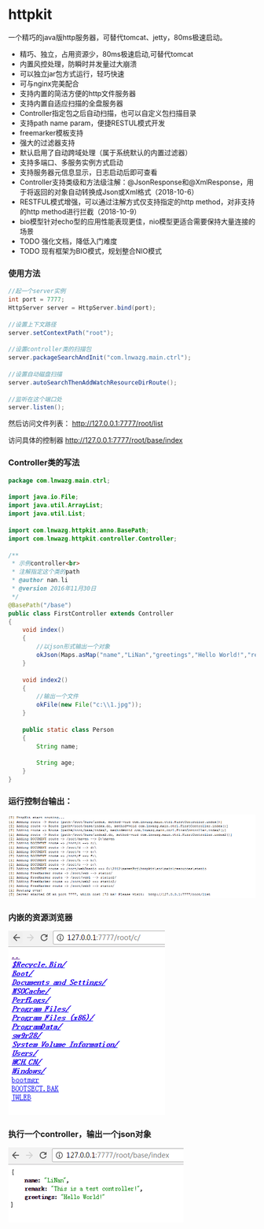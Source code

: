 # httpkit
一个精巧的java版http服务器，可替代tomcat、jetty，80ms极速启动。

- 精巧、独立，占用资源少，80ms极速启动,可替代tomcat
- 内置风控处理，防瞬时并发量过大崩溃
- 可以独立jar包方式运行，轻巧快速
- 可与nginx完美配合
- 支持内置的简洁方便的http文件服务器
- 支持内置自适应扫描的全盘服务器
- Controller指定包之后自动扫描，也可以自定义包扫描目录
- 支持path name param，便捷RESTUL模式开发
- freemarker模板支持
- 强大的过滤器支持
- 默认启用了自动跨域处理（属于系统默认的内置过滤器）
- 支持多端口、多服务实例方式启动   
- 支持服务器元信息显示，日志启动后即可查看
- Controller支持类级和方法级注解：@JsonResponse和@XmlResponse，用于将返回的对象自动转换成Json或Xml格式（2018-10-6）
- RESTFUL模式增强，可以通过注解方式仅支持指定的http method，对非支持的http method进行拦截（2018-10-9）
- bio模型针对echo型的应用性能表现更佳，nio模型更适合需要保持大量连接的场景
- TODO 强化文档，降低入门难度
- TODO 现有框架为BIO模式，规划整合NIO模式

### 使用方法

```java
//起一个server实例
int port = 7777;
HttpServer server = HttpServer.bind(port);

//设置上下文路径
server.setContextPath("root");

//设置controller类的扫描包
server.packageSearchAndInit("com.lnwazg.main.ctrl");

//设置自动磁盘扫描
server.autoSearchThenAddWatchResourceDirRoute();

//监听在这个端口处
server.listen();
```

然后访问文件列表：
http://127.0.0.1:7777/root/list

访问具体的控制器
http://127.0.0.1:7777/root/base/index

### Controller类的写法
```java
package com.lnwazg.main.ctrl;

import java.io.File;
import java.util.ArrayList;
import java.util.List;

import com.lnwazg.httpkit.anno.BasePath;
import com.lnwazg.httpkit.controller.Controller;

/**
 * 示例controller<br>
 * 注解指定这个类的path
 * @author nan.li
 * @version 2016年11月30日
 */
@BasePath("/base")
public class FirstController extends Controller
{
    void index()
    {
        //以json形式输出一个对象
        okJson(Maps.asMap("name","LiNan","greetings","Hello World!","remark","This is a test controller!"));
    }

    void index2()
    {
        //输出一个文件
        okFile(new File("c:\\1.jpg"));
    }

    public static class Person
    {
        String name;

        String age;
    }
}

```

### 运行控制台输出：
![运行截图](screenshots/1.png)

### 内嵌的资源浏览器
![内嵌的资源浏览器](screenshots/2.png)

### 执行一个controller，输出一个json对象
![执行一个controller](screenshots/3.png)
